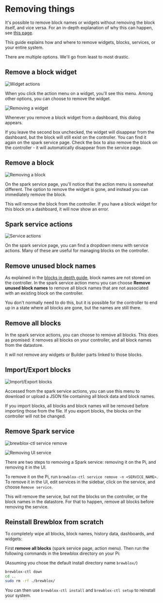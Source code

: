 # Removing things

It's possible to remove block names or widgets without removing the block itself, and vice versa.
For an in-depth explanation of why this can happen, see [this page](./blocks_in_depth.md).

This guide explains how and where to remove widgets, blocks, services, or your entire system.

There are multiple options. We'll go from least to most drastic.

## Remove a block widget

![Widget actions](../images/widget-actions.png)

When you click the action menu on a widget, you'll see this menu.
Among other options, you can choose to remove the widget.

![Removing a widget](../images/removing-widget.png)

Whenever you remove a block widget from a dashboard, this dialog appears.

If you leave the second box unchecked, the widget will disappear from the dashboard, but the block will still exist on the controller. You can find it again on the spark service page.
Check the box to also remove the block on the controller - it will automatically disappear from the service page.

## Remove a block

![Removing a block](../images/removing-block.png)

On the spark service page, you'll notice that the action menu is somewhat different.
The option to remove the widget is gone, and instead you can immediately remove the block.

This will remove the block from the controller. If you have a block widget for this block on a dashboard, it will now show an error.

## Spark service actions

![Service actions](../images/spark-actions.png)

On the spark service page, you can find a dropdown menu with service actions. Many of these are useful for managing blocks on the controller.

## Remove unused block names

As explained in the [blocks in depth guide](./blocks_in_depth.md), block names are not stored on the controller. In the spark service action menu you can choose **Remove unused block names** to remove all block names that are not associated with an existing block on the controller.

You don't normally need to do this, but it is possible for the controller to end up in a state where all blocks are gone, but the names are still there.

## Remove all blocks

In the spark service actions, you can choose to remove all blocks. This does as promised: it removes all blocks on your controller, and all block names from the datastore.

It will not remove any widgets or Builder parts linked to those blocks.

## Import/Export blocks

![Import/Export blocks](../images/import-export-blocks.png)

Accessed from the spark service actions, you can use this menu to download or upload a JSON file containing all block data and block names.

If you import blocks, all blocks and block names will be removed before importing those from the file. If you export blocks, the blocks on the controller will not be changed.

## Remove Spark service

![brewblox-ctl service remove](../images/removing-service-ctl.png)

![Removing UI service](../images/removing-service.png)

There are two steps to removing a Spark service: removing it on the Pi, and removing it in the UI.

To remove it on the Pi, run `brewblox-ctl service remove -n <SERVICE_NAME>`.
To remove it in the UI, edit services in the sidebar, click on the service, and choose `Remove service`.

This will remove the service, but not the blocks on the controller, or the block names in the datastore. For that to happen, remove all blocks before removing the service.

## Reinstall Brewblox from scratch

To completely wipe all blocks, block names, history data, dashboards, and widgets:

First **remove all blocks** (spark service page, action menu).
Then run the following commands in the brewblox directory on your Pi:

(Assuming you chose the default install directory name `brewblox/`)

```sh
brewblox-ctl down
cd ..
sudo rm -rf ./brewblox/
```

You can then use `brewblox-ctl install` and `brewblox-ctl setup` to reinstall your system.

